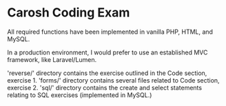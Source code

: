 # Carosh Coding Exam

All required functions have been implemented in vanilla PHP, HTML, and MySQL.

In a production environment, I would prefer to use an established MVC framework, like Laravel/Lumen.

'reverse/' directory contains the exercise outlined in the Code section, exercise 1.
'forms/' directory contains several files related to Code section, exercise 2.
'sql/' directory contains the create and select statements relating to SQL exercises (implemented in MySQL.)
